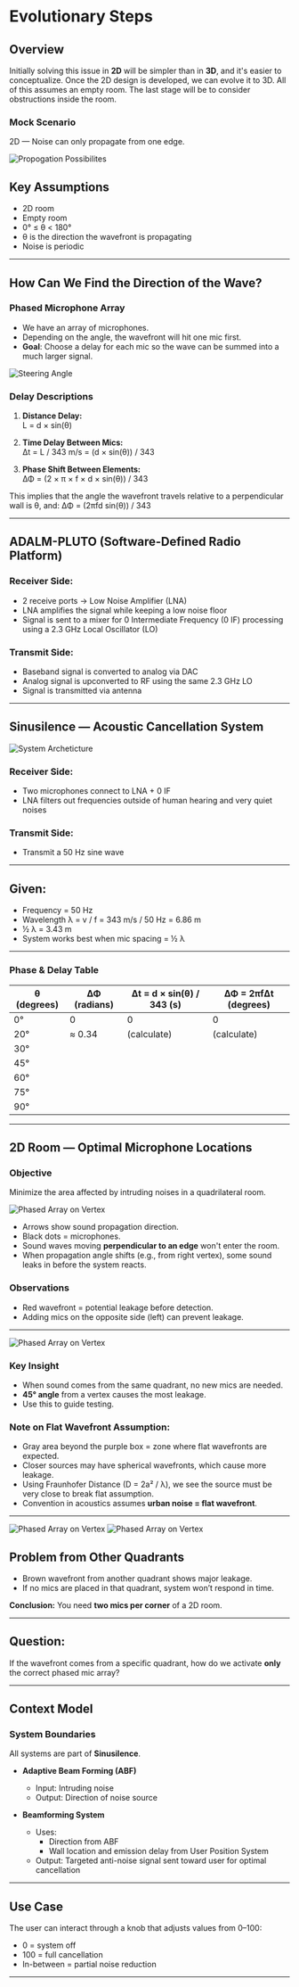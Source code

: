 # Evolutionary Steps

## Overview
Initially solving this issue in **2D** will be simpler than in **3D**, and it's easier to conceptualize. Once the 2D design is developed, we can evolve it to 3D. All of this assumes an empty room. The last stage will be to consider obstructions inside the room.

### Mock Scenario
2D — Noise can only propagate from one edge.

![Propogation Possibilites](./images/2-1-propogation-possibilites.png)

## Key Assumptions
- 2D room
- Empty room
- 0° ≤ θ < 180°
- θ is the direction the wavefront is propagating
- Noise is periodic

---

## How Can We Find the Direction of the Wave?

### Phased Microphone Array
- We have an array of microphones.
- Depending on the angle, the wavefront will hit one mic first.
- **Goal**: Choose a delay for each mic so the wave can be summed into a much larger signal.

![Steering Angle](./images/understanding-steering-angle.png)


### Delay Descriptions

1. **Distance Delay:**  
   L = d × sin(θ)

2. **Time Delay Between Mics:**  
   Δt = L / 343 m/s = (d × sin(θ)) / 343

3. **Phase Shift Between Elements:**  
   ΔΦ = (2 × π × f × d × sin(θ)) / 343

This implies that the angle the wavefront travels relative to a perpendicular wall is θ, and:
ΔΦ = (2πfd sin(θ)) / 343

---

## ADALM-PLUTO (Software-Defined Radio Platform)

### Receiver Side:
- 2 receive ports → Low Noise Amplifier (LNA)
- LNA amplifies the signal while keeping a low noise floor
- Signal is sent to a mixer for 0 Intermediate Frequency (0 IF) processing using a 2.3 GHz Local Oscillator (LO)

### Transmit Side:
- Baseband signal is converted to analog via DAC
- Analog signal is upconverted to RF using the same 2.3 GHz LO
- Signal is transmitted via antenna

---

## Sinusilence — Acoustic Cancellation System

![System Archeticture](./images/hardware-arch.png)

### Receiver Side:
- Two microphones connect to LNA + 0 IF
- LNA filters out frequencies outside of human hearing and very quiet noises

### Transmit Side:
- Transmit a 50 Hz sine wave

---

## Given:
- Frequency = 50 Hz  
- Wavelength λ = v / f = 343 m/s / 50 Hz = 6.86 m  
- ½ λ = 3.43 m  
- System works best when mic spacing = ½ λ

---

### Phase & Delay Table

| θ (degrees) | ΔΦ (radians) | Δt = d × sin(θ) / 343 (s) | ΔΦ = 2πfΔt (degrees) |
|-------------|----------------|-----------------------------|------------------------|
| 0°          | 0              | 0                           | 0                      |
| 20°         | ≈ 0.34         | (calculate)                 | (calculate)            |
| 30°         |                |                             |                        |
| 45°         |                |                             |                        |
| 60°         |                |                             |                        |
| 75°         |                |                             |                        |
| 90°         |                |                             |                        |

---

## 2D Room — Optimal Microphone Locations

### Objective
Minimize the area affected by intruding noises in a quadrilateral room.

![Phased Array on Vertex](./images/optimal-mic-positions.png)

- Arrows show sound propagation direction.
- Black dots = microphones.
- Sound waves moving **perpendicular to an edge** won't enter the room.
- When propagation angle shifts (e.g., from right vertex), some sound leaks in before the system reacts.

### Observations
- Red wavefront = potential leakage before detection.
- Adding mics on the opposite side (left) can prevent leakage.

---

![Phased Array on Vertex](./images/optimal-mic-positions2.png)


### Key Insight
- When sound comes from the same quadrant, no new mics are needed.
- **45° angle** from a vertex causes the most leakage.
- Use this to guide testing.

### Note on Flat Wavefront Assumption:
- Gray area beyond the purple box = zone where flat wavefronts are expected.
- Closer sources may have spherical wavefronts, which cause more leakage.
- Using Fraunhofer Distance (D = 2a² / λ), we see the source must be very close to break flat assumption.
- Convention in acoustics assumes **urban noise = flat wavefront**.

---

![Phased Array on Vertex](./images/optimal-mic-pos3.png.png)
![Phased Array on Vertex](./images/optimal-mic-pos4.png.png)


## Problem from Other Quadrants

- Brown wavefront from another quadrant shows major leakage.
- If no mics are placed in that quadrant, system won’t respond in time.

**Conclusion:** You need **two mics per corner** of a 2D room.

---

## Question:
If the wavefront comes from a specific quadrant, how do we activate **only** the correct phased mic array?

---

## Context Model

### System Boundaries

All systems are part of **Sinusilence**.

- **Adaptive Beam Forming (ABF)**  
  - Input: Intruding noise  
  - Output: Direction of noise source

- **Beamforming System**  
  - Uses:  
    - Direction from ABF  
    - Wall location and emission delay from User Position System  
  - Output: Targeted anti-noise signal sent toward user for optimal cancellation

---

## Use Case

The user can interact through a knob that adjusts values from 0–100:

- 0 = system off  
- 100 = full cancellation  
- In-between = partial noise reduction

---
